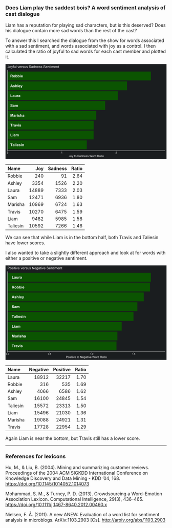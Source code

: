 
### Does Liam play the saddest bois? A word sentiment analysis of cast dialogue

Liam has a reputation for playing sad characters, but is this deserved?
Does his dialogue contain more sad words than the rest of the cast?

To answer this I searched the dialogue from the show for words
associated with a sad sentiment, and words associated with joy as a
control. I then calculated the ratio of joyful to sad words for each
cast member and plotted it.

![joyful vs sad](../plots/joySadPlot.png)

| Name     |   Joy | Sadness | Ratio |
| :------- | ----: | ------: | ----: |
| Robbie   |   240 |      91 |  2.64 |
| Ashley   |  3354 |    1526 |  2.20 |
| Laura    | 14889 |    7333 |  2.03 |
| Sam      | 12471 |    6936 |  1.80 |
| Marisha  | 10969 |    6724 |  1.63 |
| Travis   | 10270 |    6475 |  1.59 |
| Liam     |  9482 |    5985 |  1.58 |
| Taliesin | 10592 |    7266 |  1.46 |

We can see that while Liam is in the bottom half, both Travis and
Taliesin have lower scores.

I also wanted to take a slightly different approach and look at for
words with either a positive or negative sentiment.

![positive vs negative](../plots/positiveNegativePlot.png)

| Name     | Negative | Positive | Ratio |
| :------- | -------: | -------: | ----: |
| Laura    |    18912 |    32217 |  1.70 |
| Robbie   |      316 |      535 |  1.69 |
| Ashley   |     4066 |     6586 |  1.62 |
| Sam      |    16100 |    24845 |  1.54 |
| Taliesin |    15572 |    23313 |  1.50 |
| Liam     |    15496 |    21030 |  1.36 |
| Marisha  |    19088 |    24921 |  1.31 |
| Travis   |    17728 |    22954 |  1.29 |

Again Liam is near the bottom, but Travis still has a lower score.

-----

### References for lexicons

Hu, M., & Liu, B. (2004). Mining and summarizing customer reviews.
Proceedings of the 2004 ACM SIGKDD International Conference on Knowledge
Discovery and Data Mining - KDD ’04, 168.
<https://doi.org/10.1145/1014052.1014073>

Mohammad, S. M., & Turney, P. D. (2013). Crowdsourcing a Word–Emotion
Association Lexicon. Computational Intelligence, 29(3), 436–465.
<https://doi.org/10.1111/j.1467-8640.2012.00460.x>

Nielsen, F. Å. (2011). A new ANEW: Evaluation of a word list for
sentiment analysis in microblogs. ArXiv:1103.2903 \[Cs\].
<http://arxiv.org/abs/1103.2903>
